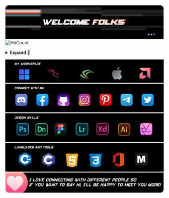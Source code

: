 ![Header image](https://raw.githubusercontent.com/karthik558/karthik558/master/assets/header.png)
![HitCount](https://komarev.com/ghpvc/?username=karthik558&style=flat-round&color=d2162c&label=PROFILE+HITS)
<details>
<summary><b>Expand 🔻</summary>
<p align="center">
    <img alt = "SNAKE ANIMATION" src="https://github.com/karthik558/karthik558/blob/output/github-contribution-grid-snake.svg">
    <br>
    <img alt = "CURRENT STATS" src="https://github-readme-stats.vercel.app/api?username=karthik558&show_icons=true&count_private=true&line_height=25&title_color=42d9ff&icon_color=ee5f3c&text_color=fff&bg_color=000&hide_border=true" width="550" />
    <br>
    <img alt="CURRENT STREAK" src="https://github-readme-streak-stats.herokuapp.com/?user=karthik558&theme=shades-of-purple&hide_border=true&date_format=M%20j%5B%2C%20Y%5D&background=000&ring=a0ecff&currStreakNum=FF8136&fire=FF8136&sideNums=fff&dates=a0ecff&border=EF629F&stroke=a0ecff&currStreakLabel=EF629F&sideLabels=FF8136&line_height=20" width="550" />
    <br>
    <img alt="CONTRIBUTION GRAPH" src="https://activity-graph.herokuapp.com/graph?username=karthik558&theme=github-dark&hide_border=true&area=true&bg_color=000&color=fff&line=ff4246&point=a0ecff" width="550" />
</p>
</details>

![Workspace](https://raw.githubusercontent.com/karthik558/karthik558/master/assets/workspace.png)
<br>
<a href="https://gist.github.com/karthik558/4c488569d0cd59b7fcd9206cf63f3f2a">![Social Accounts](https://raw.githubusercontent.com/karthik558/karthik558/master/assets/connectwithme.png)</a>
<br>
![Design Skills](https://raw.githubusercontent.com/karthik558/karthik558/master/assets/designskills.png)
<br>
![Language Known](https://raw.githubusercontent.com/karthik558/karthik558/master/assets/languages.png)
<br>
![Footer image](https://raw.githubusercontent.com/karthik558/karthik558/master/assets/footer.png)
